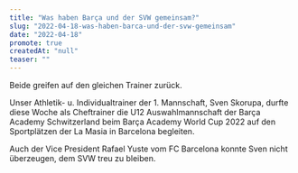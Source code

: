 ```yaml
---
title: "Was haben Barça und der SVW gemeinsam?"
slug: "2022-04-18-was-haben-barca-und-der-svw-gemeinsam"
date: "2022-04-18"
promote: true
createdAt: "null"
teaser: ""
---
```

Beide greifen auf den gleichen Trainer zurück.

Unser Athletik- u. Individualtrainer der 1. Mannschaft, Sven Skorupa, durfte diese Woche als Cheftrainer die U12 Auswahlmannschaft der Barça Academy Schwitzerland beim Barça Academy World Cup 2022 auf den Sportplätzen der La Masia in Barcelona begleiten.

Auch der Vice President Rafael Yuste vom FC Barcelona konnte Sven nicht überzeugen, dem SVW treu zu bleiben.



 
